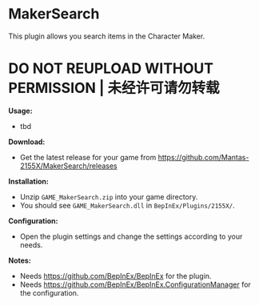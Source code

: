 # MakerSearch

This plugin allows you search items in the Character Maker.  

# DO NOT REUPLOAD WITHOUT PERMISSION | 未经许可请勿转载

**Usage:**  
* tbd

**Download:**  
* Get the latest release for your game from https://github.com/Mantas-2155X/MakerSearch/releases  

**Installation:**  
* Unzip `GAME_MakerSearch.zip` into your game directory.  
* You should see `GAME_MakerSearch.dll` in `BepInEx/Plugins/2155X/`.  

**Configuration:**  
* Open the plugin settings and change the settings according to your needs.  

**Notes:**
* Needs https://github.com/BepInEx/BepInEx for the plugin.
* Needs https://github.com/BepInEx/BepInEx.ConfigurationManager for the configuration.
